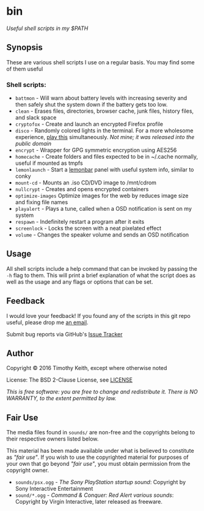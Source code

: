 # bin
*Useful shell scripts in my $PATH*


## Synopsis
These are various shell scripts I use on a regular basis. You may find some of 
them useful

### Shell scripts:
 
* `battmon` - Will warn about battery levels with increasing severity and then 
   safely shut the system down if the battery gets too low.
* `clean` - Erases files, directories, browser cache, junk files, history files, 
   and slack space
* `cryptofox` - Create and launch an encrypted Firefox profile
* `disco` - Randomly colored lights in the terminal. For a more wholesome 
   experience, [play this](https://www.youtube.com/watch?v=A_sY2rjxq6M) 
   simultaneously. 
   *Not mine; it was released into the public domain*
* `encrypt` - Wrapper for GPG symmetric encryption using AES256
* `homecache` - Create folders and files expected to be in ~/.cache normally, 
   useful if mounted as tmpfs
* `lemonlaunch` - Start a [lemonbar](https://github.com/LemonBoy/bar) panel with 
   useful system info, similar to conky
* `mount-cd` - Mounts an .iso CD/DVD image to /mnt/cdrom
* `nullcrypt` - Creates and opens encrypted containers
* `optimize-images` Optimize images for the web by reduces image size and fixing 
   file names
* `playalert` - Plays a tune, called when a OSD notification is sent on my system
* `respawn` - Indefinitely restart a program after it exits
* `screenlock` - Locks the screen with a neat pixelated effect
* `volume` - Changes the speaker volume and sends an OSD notification


## Usage
All shell scripts include a help command that can be invoked by passing the `-h`
flag to them. This will print a brief explanation of what the script does as well 
as the usage and any flags or options that can be set.

## Feedback
I would love your feedback! If you found any of the scripts in this git repo useful, 
please drop me [an email](mailto:timothykeith@gmail.com).

Submit bug reports via GitHub's [Issue Tracker](https://github.com/keithieopia/bin/issues)


## Author
Copyright &copy; 2016 Timothy Keith, except where otherwise noted

License: The BSD 2-Clause License, see [LICENSE](https://raw.githubusercontent.com/keithieopia/bin/master/LICENSE)

_This is free software: you are free to change and redistribute it._
_There is NO WARRANTY, to the extent permitted by law._

## Fair Use
The media files found in `sounds/` are non-free and the copyrights belong to 
their respective owners listed below. 

This material has been made available under what is believed to constitute as _"fair 
use"_. If you wish to use the copyrighted material for purposes of your own that go 
beyond _"fair use"_, you must obtain permission from the copyright owner.

 * `sounds/psx.ogg` - _The Sony PlayStation startup sound_: Copyright by Sony 
 Interactive Entertainment  
 * `sound/*.ogg` - _Command & Conquer: Red Alert various sounds_: Copyright by 
 Virgin Interactive, later released as freeware.
